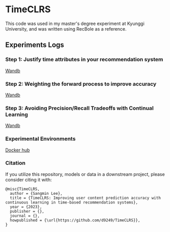 # TimeCLRS

This code was used in my master's degree experiment at Kyunggi University, and was written using RecBole as a reference.

## Experiments Logs

### Step 1: Justify time attributes in your recommendation system

[Wandb](https://wandb.ai/d9249/TimeCLRS_Past-interaction-Drop)

### Step 2: Weighting the forward process to improve accuracy

[Wandb](https://wandb.ai/d9249/TimeCLRS)

### Step 3: Avoiding Precision/Recall Tradeoffs with Continual Learning

[Wandb](none)

### Experimental Environments

[Docker hub](https://hub.docker.com/repository/docker/dodo9249/timeclrs/general)

### Citation

If you utilize this repository, models or data in a downstream project, please consider citing it with:

```
@misc{TimeCLRS,
  author = {Sangmin Lee},
  title = {TimeCLRS: Improving user content prediction accuracy with continuous learning in time-based recommendation systems},
  year = {2023},
  publisher = {},
  journal = {},
  howpublished = {\url{https://github.com/d9249/TimeCLRS}},
}
```
